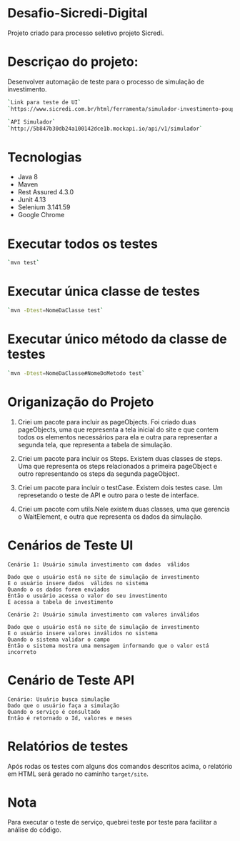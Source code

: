 # Desafio-Sicredi-Digital

Projeto criado para processo seletivo projeto Sicredi.

# Descriçao do projeto:

Desenvolver automação de teste para o processo de simulação de investimento. 

```bash
`Link para teste de UI`
`https://www.sicredi.com.br/html/ferramenta/simulador-investimento-poupanca/`
```

```bash
`API Simulador`
`http://5b847b30db24a100142dce1b.mockapi.io/api/v1/simulador`
```

# Tecnologias

* Java 8
* Maven
* Rest Assured 4.3.0
* Junit 4.13
* Selenium 3.141.59
* Google Chrome

# Executar todos os testes
```bash
`mvn test`
```

# Executar única classe de testes
```bash
`mvn -Dtest=NomeDaClasse test`
```

# Executar único método da classe de testes
```bash
`mvn -Dtest=NomeDaClasse#NomeDoMetodo test`
```

# Origanização do Projeto

1. Criei um pacote para incluir as pageObjects. Foi criado duas pageObjects, uma que representa a tela inicial do site e que contem todos os elementos necessários para ela e outra para representar a segunda tela, que representa a tabela de simulação.
    
2. Criei um pacote para incluir os Steps. Existem duas classes de steps. Uma que representa os steps relacionados a primeira pageObject e outro representando os steps da segunda pageObject.

3. Criei um pacote para incluir o testCase. Existem dois testes case. Um represetando o teste de API e outro para o teste de interface.  
4. Criei um pacote com utils.Nele existem duas classes, uma que gerencia o WaitElement, e outra que representa os dados da simulação.
    
# Cenários de Teste UI

    Cenário 1: Usuário simula investimento com dados  válidos
    
    Dado que o usuário está no site de simulação de investimento
    E o usuário insere dados  válidos no sistema
    Quando o os dados forem enviados
    Então o usuário acessa o valor do seu investimento
    E acessa a tabela de investimento
    
    Cenário 2: Usuário simula investimento com valores inválidos
    
    Dado que o usuário está no site de simulação de investimento
    E o usuário insere valores inválidos no sistema
    Quando o sistema validar o campo
    Então o sistema mostra uma mensagem informando que o valor está incorreto
    
# Cenário de Teste API

    Cenário: Usuário busca simulação
    Dado que o usuário faça a simulação
    Quando o serviço é consultado
    Então é retornado o Id, valores e meses
   
   
# Relatórios de testes

Após rodas os testes com alguns dos comandos descritos acima,
o relatório em HTML será gerado no caminho `target/site`.
# Nota

Para executar o teste de serviço, quebrei teste por teste para facilitar a análise do  código. 




